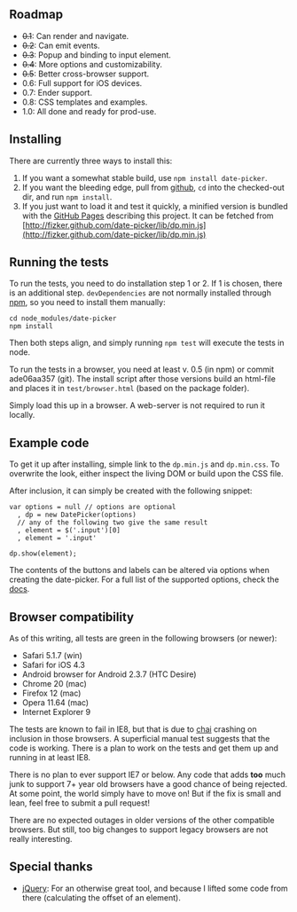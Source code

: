 
Roadmap
-------

- <s>0.1</s>: Can render and navigate.
- <s>0.2</s>: Can emit events.
- <s>0.3</s>: Popup and binding to input element.
- <s>0.4</s>: More options and customizability.
- <s>0.5</s>: Better cross-browser support.
- 0.6: Full support for iOS devices.
- 0.7: Ender support.
- 0.8: CSS templates and examples.
- 1.0: All done and ready for prod-use.

Installing
----------

There are currently three ways to install this:

1. If you want a somewhat stable build, use `npm install date-picker`.
2. If you want the bleeding edge, pull from [github](https://github.com/fizker/date-picker),
   `cd` into the checked-out dir, and run `npm install`.
3. If you just want to load it and test it quickly, a minified version is bundled
   with the [GitHub Pages](http://fizker.github.com/date-picker) describing this
   project. It can be fetched from [http://fizker.github.com/date-picker/lib/dp.min.js](http://fizker.github.com/date-picker/lib/dp.min.js)


Running the tests
-----------------

To run the tests, you need to do installation step 1 or 2. If 1 is chosen, there
is an additional step. `devDependencies` are not normally installed through
[npm](http://npmjs.org), so you need to install them manually:

	cd node_modules/date-picker
	npm install

Then both steps align, and simply running `npm test` will execute the tests in
node.

To run the tests in a browser, you need at least v. 0.5 (in npm) or commit
ade06aa357 (git). The install script after those versions build an html-file
and places it in `test/browser.html` (based on the package folder).

Simply load this up in a browser. A web-server is not required to run it locally.


Example code
------------

To get it up after installing, simple link to the `dp.min.js` and `dp.min.css`.
To overwrite the look, either inspect the living DOM or build upon the CSS file.

After inclusion, it can simply be created with the following snippet:

	var options = null // options are optional
	  , dp = new DatePicker(options)
	  // any of the following two give the same result
	  , element = $('.input')[0]
	  , element = '.input'

	dp.show(element);

The contents of the buttons and labels can be altered via options when creating
the date-picker. For a full list of the supported options, check the [docs](docs.html).


Browser compatibility
---------------------

As of this writing, all tests are green in the following browsers (or newer):

- Safari 5.1.7 (win)
- Safari for iOS 4.3
- Android browser for Android 2.3.7 (HTC Desire)
- Chrome 20 (mac)
- Firefox 12 (mac)
- Opera 11.64 (mac)
- Internet Explorer 9

The tests are known to fail in IE8, but that is due to [chai](http://http://chaijs.com)
crashing on inclusion in those browsers. A superficial manual test suggests that
the code is working. There is a plan to work on the tests and get them up and
running in at least IE8.

There is no plan to ever support IE7 or below. Any code that adds **too** much
junk to support 7+ year old browsers have a good chance of being rejected. At
some point, the world simply have to move on! But if the fix is small and lean,
feel free to submit a pull request!

There are no expected outages in older versions of the other compatible browsers.
But still, too big changes to support legacy browsers are not really interesting.


Special thanks
--------------

- [jQuery](http://jquery.com): For an otherwise great tool, and because I
  lifted some code from there (calculating the offset of an element).
